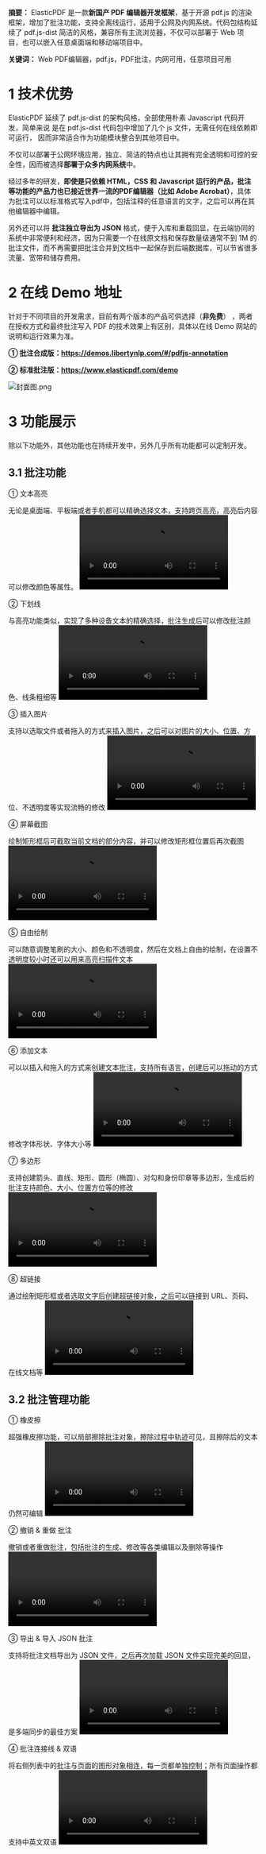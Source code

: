 **摘要：** ElasticPDF 是一款**新国产 PDF 编辑器开发框架**，基于开源 pdf.js 的渲染框架，增加了批注功能，支持全离线运行，适用于公网及内网系统。代码包结构延续了 pdf.js-dist 简洁的风格，兼容所有主流浏览器，不仅可以部署于 Web 项目，也可以嵌入任意桌面端和移动端项目中。

**关键词：** Web PDF编辑器，pdf.js，PDF批注，内网可用，任意项目可用

# 1 技术优势

ElasticPDF 延续了 pdf.js-dist 的架构风格，全部使用朴素 Javascript 代码开发，简单来说 是在 pdf.js-dist 代码包中增加了几个 js 文件，无需任何在线依赖即可运行， 因而非常适合作为功能模块整合到其他项目中。

不仅可以部署于公网环境应用，独立、简洁的特点也让其拥有完全透明和可控的安全性，因而被选择**部署于众多内网系统**中。

经过多年的研发，**即使是只依赖 HTML，CSS 和 Javascript 运行的产品，批注等功能的产品力也已接近世界一流的PDF编辑器（比如 Adobe Acrobat）**，具体为批注可以以标准格式写入pdf中，包括注释的任意语言的文字，之后可以再在其他编辑器中编辑。

另外还可以将 **批注独立导出为 JSON** 格式，便于入库和重载回显，在云端协同的系统中非常便利和经济，因为只需要一个在线原文档和保存数量级通常不到 1M 的批注文件，而不再需要把批注合并到文档中一起保存到后端数据库，可以节省很多流量、宽带和储存费用。

# 2 在线 Demo 地址

针对于不同项目的开发需求，目前有两个版本的产品可供选择（**非免费**） ，两者在授权方式和最终批注写入 PDF 的技术效果上有区别，具体以在线 Demo 网站的说明和运行效果为准。

**① 批注合成版：<https://demos.libertynlp.com/#/pdfjs-annotation>**

**② 标准批注版：<https://www.elasticpdf.com/demo>**

![封面图.png](https://blog-back.elasticpdf.com/static/blogs/8e5b89147fcf5749bb3f6aa3230843d7/first_post.png)

# 3 功能展示

除以下功能外，其他功能也在持续开发中，另外几乎所有功能都可以定制开发。

## 3.1 批注功能

① 文本高亮

无论是桌面端、平板端或者手机都可以精确选择文本，支持跨页高亮，高亮后内容可以修改颜色等属性。
<video src="https://blog-back.elasticpdf.com/static/blogs/8e5b89147fcf5749bb3f6aa3230843d7/1-highlight.mp4"></video>

② 下划线

与高亮功能类似，实现了多种设备文本的精确选择，批注生成后可以修改批注颜色、线条粗细等
<video src="https://blog-back.elasticpdf.com/static/blogs/8e5b89147fcf5749bb3f6aa3230843d7/2-underline.mp4"></video>

③ 插入图片

支持以选取文件或者拖入的方式来插入图片，之后可以对图片的大小、位置、方位、不透明度等实现流畅的修改
<video src="https://blog-back.elasticpdf.com/static/blogs/8e5b89147fcf5749bb3f6aa3230843d7/3-insert-image.mp4"></video>

④ 屏幕截图

绘制矩形框后可截取当前文档的部分内容，并可以修改矩形框位置后再次截图
<video src="https://blog-back.elasticpdf.com/static/blogs/8e5b89147fcf5749bb3f6aa3230843d7/3-insert-image.mp4"></video>

⑤ 自由绘制

可以随意调整笔刷的大小、颜色和不透明度，然后在文档上自由的绘制，在设置不透明度较小时还可以用来高亮扫描件文本
<video src="https://blog-back.elasticpdf.com/static/blogs/8e5b89147fcf5749bb3f6aa3230843d7/5-brush.mp4"></video>

⑥ 添加文本

可以以插入和拖入的方式来创建文本批注，支持所有语言，创建后可以拖动的方式修改字体形状、字体大小等
<video src="https://blog-back.elasticpdf.com/static/blogs/8e5b89147fcf5749bb3f6aa3230843d7/6-add-text.mp4"></video>

⑦ 多边形

支持创建箭头、直线、矩形、圆形（椭圆）、对勾和身份印章等多边形，生成后的批注支持颜色、大小、位置方位等的修改
<video src="https://blog-back.elasticpdf.com/static/blogs/8e5b89147fcf5749bb3f6aa3230843d7/7-polygon.mp4"></video>

⑧ 超链接

通过绘制矩形框或者选取文字后创建超链接对象，之后可以链接到 URL、页码、在线文档等
<video src="https://blog-back.elasticpdf.com/static/blogs/8e5b89147fcf5749bb3f6aa3230843d7/8-hyperlink.mp4"></video>

## 3.2 批注管理功能

① 橡皮擦

超强橡皮擦功能，可以局部擦除批注对象，擦除过程中轨迹可见，且擦除后的文本仍然可编辑
<video src="https://blog-back.elasticpdf.com/static/blogs/8e5b89147fcf5749bb3f6aa3230843d7/9-eraser.mp4"></video>

② 撤销 & 重做 批注

撤销或者重做批注，包括批注的生成、修改等各类编辑以及删除等操作
<video src="https://blog-back.elasticpdf.com/static/blogs/8e5b89147fcf5749bb3f6aa3230843d7/10-undo-redo.mp4"></video>

③ 导出 & 导入 JSON 批注

支持将批注文档导出为 JSON 文件，之后再次加载 JSON 文件实现完美的回显，是多端同步的最佳方案
<video src="https://blog-back.elasticpdf.com/static/blogs/8e5b89147fcf5749bb3f6aa3230843d7/11-output-input-annotation.mp4"></video>

④ 批注连接线 & 双语

将右侧列表中的批注与页面的图形对象相连，每一页都单独控制；所有页面操作都支持中英文双语
<video src="https://blog-back.elasticpdf.com/static/blogs/8e5b89147fcf5749bb3f6aa3230843d7/12-connect-line-language.mp4"></video>
